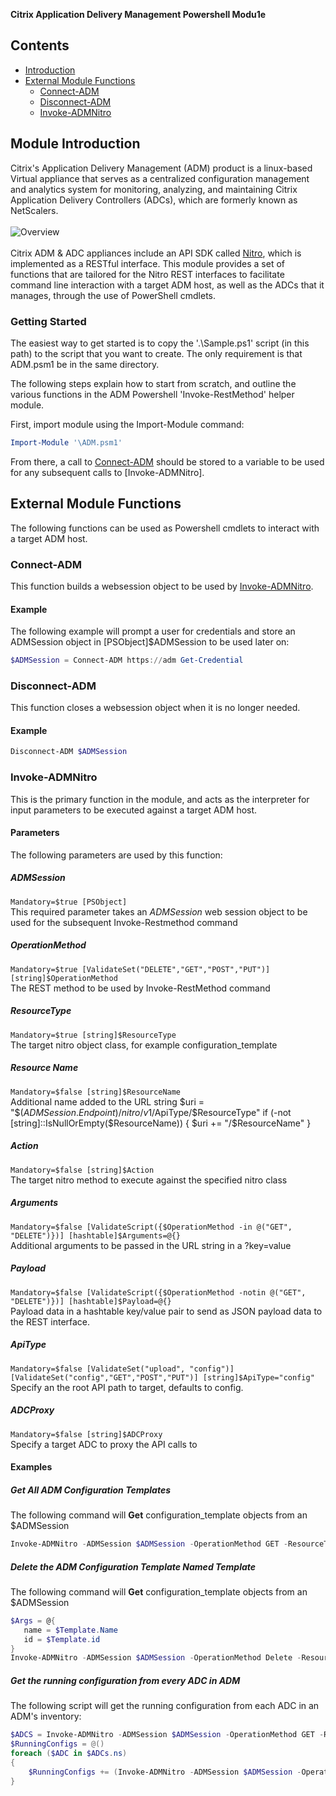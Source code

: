 __Citrix Application Delivery Management Powershell Modu1e__
## Contents
+ [Introduction](#ingro)
+ [External Module Functions](#emf)
    - [Connect-ADM](#connect-adm)
    - [Disconnect-ADM](#disconnect-adm)
    - [Invoke-ADMNitro](#invoke-admnitro)
<a name="intro"></a>
## Module Introduction
Citrix's Application Delivery Management (ADM) product is a linux-based Virtual appliance that serves as a centralized configuration management and analytics system for monitoring, analyzing, and maintaining Citrix Application Delivery Controllers (ADCs), which are formerly known as NetScalers.
<br><br>
![Overview](https://docs.citrix.com/en-us/citrix-application-delivery-management-software/12-1/media/adm-architecture.png)
<br><br>
Citrix ADM & ADC appliances include an API SDK called [Nitro](https://www.citrix.com/community/citrix-developer/netscaler/nitro-sdk.html), which is implemented as a RESTful interface.
This module provides a set of functions that are tailored for the Nitro REST interfaces to facilitate command line interaction with a target ADM host, as well as the ADCs that it manages, through the use of PowerShell cmdlets.
### Getting Started
The easiest way to get started is to copy the '.\Sample.ps1' script (in this path) to the script that you want to create. The only requirement is that ADM.psm1 be in the same directory.

The following steps explain how to start from scratch, and outline the various functions in the ADM Powershell 'Invoke-RestMethod' helper module.

First, import module using the Import-Module command:
```powershell 
Import-Module '\ADM.psm1'
```
From there, a call to [Connect-ADM](#connect-adm) should be stored to a variable to be used for any subsequent calls to [Invoke-ADMNitro].
<a name="emf"></a>
## External Module Functions
The following functions can be used as Powershell cmdlets to interact with a target ADM host.
<a name="connect-adm"></a>
### Connect-ADM
This function builds a websession object to be used by [Invoke-ADMNitro](#invoke-admnitro).
#### Example
The following example will prompt a user for credentials and store an ADMSession object in [PSObject]$ADMSession to be used later on:
```powershell
$ADMSession = Connect-ADM https://adm Get-Credential
```
<a name="disconnect-adm"></a>
### Disconnect-ADM
This function closes a websession object when it is no longer needed.
#### Example
```powershell
Disconnect-ADM $ADMSession
```
<a name="invoke-admnitro"></a>
### Invoke-ADMNitro
This is the primary function in the module, and acts as the interpreter for input parameters to be executed against a target ADM host.
#### Parameters
The following parameters are used by this function:
##### ADMSession
`Mandatory=$true [PSObject]`<br>
This required parameter takes an *ADMSession* web session object to be used for the subsequent Invoke-Restmethod command
##### OperationMethod
`Mandatory=$true [ValidateSet("DELETE","GET","POST","PUT")] [string]$OperationMethod`<br>
The REST method to be used by Invoke-RestMethod command
##### ResourceType
`Mandatory=$true [string]$ResourceType` <br>
The target nitro object class, for example configuration_template  
##### Resource Name
`Mandatory=$false [string]$ResourceName` <br>
Additional name added to the URL string
$uri = "$($ADMSession.Endpoint)/nitro/v1/$ApiType/$ResourceType"
if (-not [string]::IsNullOrEmpty($ResourceName)) { $uri += "/$ResourceName" }
##### Action
`Mandatory=$false [string]$Action` <br>
The target nitro method to execute against the specified nitro class
##### Arguments
`Mandatory=$false [ValidateScript({$OperationMethod -in @("GET", "DELETE")})] [hashtable]$Arguments=@{}` <br>
Additional arguments to be passed in the URL string in a ?key=value
##### Payload
`Mandatory=$false [ValidateScript({$OperationMethod -notin @("GET", "DELETE")})] [hashtable]$Payload=@{}`<br>
Payload data in a hashtable key/value pair to send as JSON payload data to the REST interface.
##### ApiType
`Mandatory=$false [ValidateSet("upload", "config")] [ValidateSet("config","GET","POST","PUT")] [string]$ApiType="config"` <br>
Specify an the root API path to target, defaults to config.
##### ADCProxy
`Mandatory=$false [string]$ADCProxy`<br>
Specify a target ADC to proxy the API calls to
#### Examples
##### Get All ADM Configuration Templates
The following command will **Get** configuration_template objects from an $ADMSession
```powershell
Invoke-ADMNitro -ADMSession $ADMSession -OperationMethod GET -ResourceType configuration_template
```
##### Delete the ADM Configuration Template Named Template
The following command will **Get** configuration_template objects from an $ADMSession
```powershell
$Args = @{
   name = $Template.Name
   id = $Template.id
}
Invoke-ADMNitro -ADMSession $ADMSession -OperationMethod Delete -ResourceType configuration_template -Arguments $Args
```
##### Get the running configuration from every ADC in ADM
The following script will get the running configuration from each ADC in an ADM's inventory:
```powershell
$ADCS = Invoke-ADMNitro -ADMSession $ADMSession -OperationMethod GET -ResourceType ns
$RunningConfigs = @()
foreach ($ADC in $ADCs.ns)
{
	$RunningConfigs += (Invoke-ADMNitro -ADMSession $ADMSession -OperationMethod GET -ResourceType nsrunningconfig -ADCHost $ADC.ip_address).nsrunningconfig
}
```